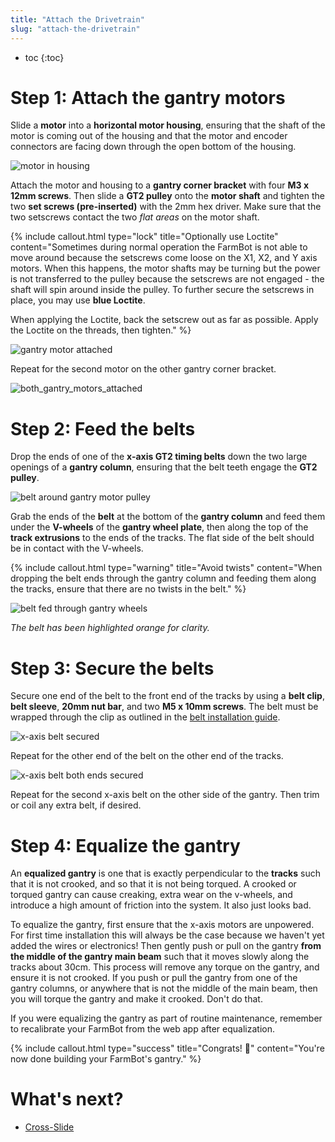 ```yaml
---
title: "Attach the Drivetrain"
slug: "attach-the-drivetrain"
---
```


* toc
{:toc}

# Step 1: Attach the gantry motors

Slide a **motor** into a **horizontal motor housing**, ensuring that the shaft of the motor is coming out of the housing and that the motor and encoder connectors are facing down through the open bottom of the housing.

![motor in housing](_images/motor_in_housing.png)

Attach the motor and housing to a **gantry corner bracket** with four **M3 x 12mm screws**. Then slide a **GT2 pulley** onto the **motor shaft** and tighten the two **set screws (pre-inserted)** with the 2mm hex driver. Make sure that the two setscrews contact the two *flat areas* on the motor shaft.

{%
include callout.html
type="lock"
title="Optionally use Loctite"
content="Sometimes during normal operation the FarmBot is not able to move around because the setscrews come loose on the X1, X2, and Y axis motors. When this happens, the motor shafts may be turning but the power is not transferred to the pulley because the setscrews are not engaged - the shaft will spin around inside the pulley. To further secure the setscrews in place, you may use **blue Loctite**.

When applying the Loctite, back the setscrew out as far as possible. Apply the Loctite on the threads, then tighten."
%}

![gantry motor attached](_images/gantry_motor_attached.png)

Repeat for the second motor on the other gantry corner bracket.

![both_gantry_motors_attached](_images/both_gantry_motors_attached.png)

# Step 2: Feed the belts

Drop the ends of one of the **x-axis GT2 timing belts** down the two large openings of a **gantry column**, ensuring that the belt teeth engage the **GT2 pulley**.

![belt around gantry motor pulley](_images/belt_around_gantry_motor_pulley.png)

Grab the ends of the **belt** at the bottom of the **gantry column** and feed them under the **V-wheels** of the **gantry wheel plate**, then along the top of the **track extrusions** to the ends of the tracks. The flat side of the belt should be in contact with the V-wheels.

{%
include callout.html
type="warning"
title="Avoid twists"
content="When dropping the belt ends through the gantry column and feeding them along the tracks, ensure that there are no twists in the belt."
%}

![belt fed through gantry wheels](_images/belt_fed_through_gantry_wheels.png)

_The belt has been highlighted orange for clarity._

# Step 3: Secure the belts

Secure one end of the belt to the front end of the tracks by using a **belt clip**, **belt sleeve**, **20mm nut bar**, and two **M5 x 10mm screws**. The belt must be wrapped through the clip as outlined in the [belt installation guide](../../Extras/reference/belt-installation.md).

![x-axis belt secured](_images/x-axis_belt_secured.png)

Repeat for the other end of the belt on the other end of the tracks.

![x-axis belt both ends secured](_images/x-axis_belt_both_ends_secured.png)

Repeat for the second x-axis belt on the other side of the gantry. Then trim or coil any extra belt, if desired.

# Step 4: Equalize the gantry

An **equalized gantry** is one that is exactly perpendicular to the **tracks** such that it is not crooked, and so that it is not being torqued. A crooked or torqued gantry can cause creaking, extra wear on the v-wheels, and introduce a high amount of friction into the system. It also just looks bad.

To equalize the gantry, first ensure that the x-axis motors are unpowered. For first time installation this will always be the case because we haven't yet added the wires or electronics! Then gently push or pull on the gantry **from the middle of the gantry main beam** such that it moves slowly along the tracks about 30cm. This process will remove any torque on the gantry, and ensure it is not crooked. If you push or pull the gantry from one of the gantry columns, or anywhere that is not the middle of the main beam, then you will torque the gantry and make it crooked. Don't do that.

If you were equalizing the gantry as part of routine maintenance, remember to recalibrate your FarmBot from the web app after equalization.

{%
include callout.html
type="success"
title="Congrats! 🎉"
content="You're now done building your FarmBot's gantry."
%}

# What's next?

 * [Cross-Slide](../cross-slide.md)
